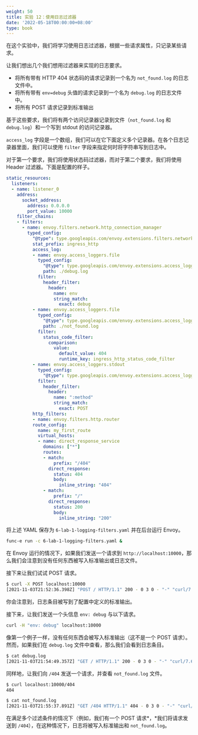 ```yaml
---
weight: 50
title: 实验 12：使用日志过滤器
date: '2022-05-18T00:00:00+08:00'
type: book
---
```


在这个实验中，我们将学习使用日志过滤器，根据一些请求属性，只记录某些请求。

让我们想出几个我们想用过滤器来实现的日志要求。

- 将所有带有 HTTP 404 状态码的请求记录到一个名为 `not_found.log` 的日志文件中。
- 将所有带有 `env=debug` 头值的请求记录到一个名为 `debug.log` 的日志文件中。
- 将所有 POST 请求记录到标准输出

基于这些要求，我们将有两个访问记录器记录到文件（`not_found.log` 和 `debug.log`）和一个写到 stdout 的访问记录器。

`access_log` 字段是一个数组，我们可以在它下面定义多个记录器。在各个日志记录器里面，我们可以使用 `filter` 字段来指定何时将字符串写到日志中。

对于第一个要求，我们将使用状态码过滤器，而对于第二个要求，我们将使用 Header 过滤器。下面是配置的样子。

```yaml
static_resources:
  listeners:
  - name: listener_0
    address:
      socket_address:
        address: 0.0.0.0
        port_value: 10000
    filter_chains:
    - filters:
      - name: envoy.filters.network.http_connection_manager
        typed_config:
          "@type": type.googleapis.com/envoy.extensions.filters.network.http_connection_manager.v3.HttpConnectionManager
          stat_prefix: ingress_http
          access_log:
          - name: envoy.access_loggers.file
            typed_config:
              "@type": type.googleapis.com/envoy.extensions.access_loggers.file.v3.FileAccessLog
              path: ./debug.log
            filter:
              header_filter:
                header:
                  name: env
                  string_match:
                    exact: debug
          - name: envoy.access_loggers.file
            typed_config:
              "@type": type.googleapis.com/envoy.extensions.access_loggers.file.v3.FileAccessLog
              path: ./not_found.log
            filter:
              status_code_filter:
                comparison:
                  value:
                    default_value: 404
                    runtime_key: ingress_http_status_code_filter
          - name: envoy.access_loggers.stdout
            typed_config:
              "@type": type.googleapis.com/envoy.extensions.access_loggers.stream.v3.StdoutAccessLog
            filter:
              header_filter:
                header:
                  name: ":method"
                  string_match:
                    exact: POST
          http_filters:
          - name: envoy.filters.http.router
          route_config:
            name: my_first_route
            virtual_hosts:
            - name: direct_response_service
              domains: ["*"]
              routes:
              - match:
                  prefix: "/404"
                direct_response:
                  status: 404
                  body:
                    inline_string: "404"
              - match:
                  prefix: "/"
                direct_response:
                  status: 200
                  body:
                    inline_string: "200"
```

将上述 YAML 保存为 `6-lab-1-logging-filters.yaml` 并在后台运行 Envoy。

```sh
func-e run -c 6-lab-1-logging-filters.yaml &
```

在 Envoy 运行的情况下，如果我们发送一个请求到 `http://localhost:10000`，那么我们会注意到没有任何东西被写入标准输出或日志文件。

接下来让我们试试 POST 请求。

```sh
$ curl -X POST localhost:10000
[2021-11-03T21:52:36.398Z] "POST / HTTP/1.1" 200 - 0 3 0 - "-" "curl/7.64.0" "528335ae-8f0d-4d22-934a-02d4702a9c62" "localhost:10000" "-"
```

你会注意到，日志条目被写到了配置中定义的标准输出。

接下来，让我们发送一个头信息 `env: debug` 与以下请求。

```sh
curl -H "env: debug" localhost:10000
```

像第一个例子一样，没有任何东西会被写入标准输出（这不是一个 POST 请求）。然而，如果我们在 `debug.log` 文件中查看，那么我们会看到日志条目。

```sh
$ cat debug.log
[2021-11-03T21:54:49.357Z] "GET / HTTP/1.1" 200 - 0 3 0 - "-" "curl/7.64.0" "ea2a11d6-6ccb-4f13-9686-4d30dbc3136e" "localhost:10000" "-"
```

同样地，让我们向 `/404` 发送一个请求，并查看 `not_found.log` 文件。

```sh
$ curl localhost:10000/404
404

$ cat not_found.log
[2021-11-03T21:55:37.891Z] "GET /404 HTTP/1.1" 404 - 0 3 0 - "-" "curl/7.64.0" "59bf1a1a-62b2-49e4-9226-7c49516ec390" "localhost:10000" "-"
```

在满足多个过滤条件的情况下（例如，我们有一个 POST 请求*，*我们将请求发送到 `/404`），在这种情况下，日志将被写入标准输出和 `not_found.log`。

